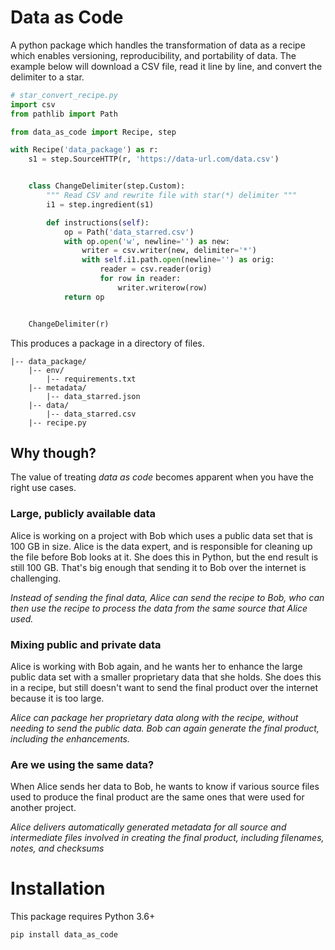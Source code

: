 # Data as Code

A python package which handles the transformation of data as a recipe which
enables versioning, reproducibility, and portability of data. The example below
will download a CSV file, read it line by line, and convert the delimiter to a
star.

```python
# star_convert_recipe.py
import csv
from pathlib import Path

from data_as_code import Recipe, step

with Recipe('data_package') as r:
    s1 = step.SourceHTTP(r, 'https://data-url.com/data.csv')


    class ChangeDelimiter(step.Custom):
        """ Read CSV and rewrite file with star(*) delimiter """
        i1 = step.ingredient(s1)

        def instructions(self):
            op = Path('data_starred.csv')
            with op.open('w', newline='') as new:
                writer = csv.writer(new, delimiter='*')
                with self.i1.path.open(newline='') as orig:
                    reader = csv.reader(orig)
                    for row in reader:
                        writer.writerow(row)
            return op


    ChangeDelimiter(r)
```

This produces a package in a directory of files.

```
|-- data_package/
    |-- env/
        |-- requirements.txt
    |-- metadata/
        |-- data_starred.json
    |-- data/
        |-- data_starred.csv
    |-- recipe.py
```

## Why though?

The value of treating *data as code* becomes apparent when you have the right
use cases.

### Large, publicly available data

Alice is working on a project with Bob which uses a public data set that is 100
GB in size. Alice is the data expert, and is responsible for cleaning up the file
before Bob looks at it. She does this in Python, but the end result is still 100
GB. That's big enough that sending it to Bob over the internet is challenging.

*Instead of sending the final data, Alice can send the recipe to Bob, who can
then use the recipe to process the data from the same source that Alice used.*

### Mixing public and private data

Alice is working with Bob again, and he wants her to enhance the large public
data set with a smaller proprietary data that she holds. She does this in a recipe,
but still doesn't want to send the final product over the internet because it
is too large.

*Alice can package her proprietary data along with the recipe, without needing
to send the public data. Bob can again generate the final product, including the
enhancements.*

### Are we using the same data?

When Alice sends her data to Bob, he wants to know if various source files used
to produce the final product are the same ones that were used for another project.

*Alice delivers automatically generated metadata for all source and intermediate
files involved in creating the final product, including filenames, notes, and
checksums*

# Installation

This package requires Python 3.6+

```shell
pip install data_as_code
```
